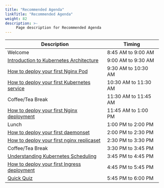 ```yaml
---
title: "Recommended Agenda"
linkTitle: "Recommended Agenda"
weight: 82
description: >-
     Page description for Recommended Agenda
---
```



| Description | Timing |
| --- | --- |
| Welcome | 8:45 AM to 9:00 AM |
| [Introduction to Kubernetes Architecture](../architecture/) | 9:00 AM to 9:30 AM |
| [How to deploy your first Nginx Pod](../pods101/) | 9:30 AM to 10:30 AM |
| [How to deploy your first Kubernetes service](../service101/) | 10:30 AM to 11:30 AM |
| Coffee/Tea Break | 11:30 AM to 11:45 AM |
| [How to deploy your first Nginx deployment](../deployment101/) | 11:45 AM to 1:00 PM|
| Lunch | 1:00 PM to 2:00 PM |
| [How to deploy your first daemonset](#../daemonset101) | 2:00 PM to 2:30 PM |
| [How to deploy your first nginx replicaset](../replicaset101) | 2:30 PM to 3:30 PM |
| Coffee/Tea Break | 3:30 PM to 3:45 PM |
| [Understanding Kubernetes Scheduling](../Scheduler101/) | 3:45 PM to 4:45 PM |
| [How to deploy your first Ingress deployment](../Ingress101) | 4:45 PM to 5:45 PM |
| [Quick Quiz](../quick-quiz/) | 5:45 PM to 6:00 PM |
